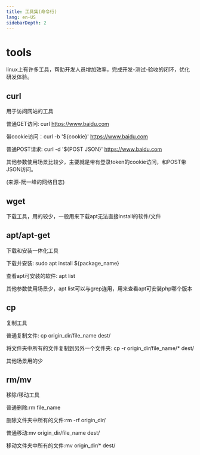 ```yaml
---
title: 工具集(命令行)
lang: en-US
sidebarDepth: 2
---
```


# tools

linux上有许多工具，帮助开发人员增加效率，完成开发-测试-验收的闭环，优化研发体验。

## curl

用于访问网站的工具

普通GET访问: curl https://www.baidu.com

带cookie访问：curl -b '${cookie}' https://www.baidu.com

普通POST请求: curl -d '${POST JSON}' https://www.baidu.com

其他参数使用场景比较少，主要就是带有登录token的cookie访问，和POST带JSON访问。

(来源-阮一峰的网络日志)

## wget

下载工具，用的较少，一般用来下载apt无法直接install的软件/文件

## apt/apt-get

下载和安装一体化工具

下载并安装: sudo apt install ${package_name}

查看apt可安装的软件: apt list

其他参数使用场景少，apt list可以与grep连用，用来查看apt可安装php哪个版本

## cp 

复制工具

普通复制文件: cp origin_dir/file_name dest/

将文件夹中所有的文件复制到另外一个文件夹: cp -r origin_dir/file_name/* dest/

其他场景用的少 

## rm/mv

移除/移动工具

普通删除:rm file_name

删除文件夹中所有的文件:rm -rf origin_dir/

普通移动:mv origin_dir/file_name dest/

移动文件夹中所有的文件:mv origin_dir/* dest/

